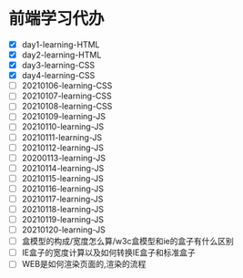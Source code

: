 <!-- TODO -->
# 前端学习代办

* [x] day1-learning-HTML
* [x] day2-learning-HTML
* [x] day3-learning-CSS
* [x] day4-learning-CSS
* [ ] 20210106-learning-CSS
* [ ] 20210107-learning-CSS
* [ ] 20210108-learning-CSS
* [ ] 20210109-learning-JS
* [ ] 20210110-learning-JS
* [ ] 20210111-learning-JS
* [ ] 20210112-learning-JS
* [ ] 20200113-learning-JS
* [ ] 20210114-learning-JS
* [ ] 20210115-learning-JS
* [ ] 20210116-learning-JS
* [ ] 20210117-learning-JS
* [ ] 20210118-learning-JS
* [ ] 20210119-learning-JS
* [ ] 20210120-learning-JS
* [ ] 盒模型的构成/宽度怎么算/w3c盒模型和ie的盒子有什么区别
* [ ] IE盒子的宽度计算以及如何转换IE盒子和标准盒子
* [ ] WEB是如何渲染页面的,渲染的流程
